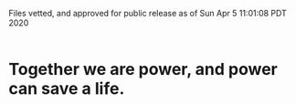 Files vetted, and approved for public release as of Sun Apr  5 11:01:08 PDT 2020<br><br><h1>Together we are power, and power can save a life.</h1>
